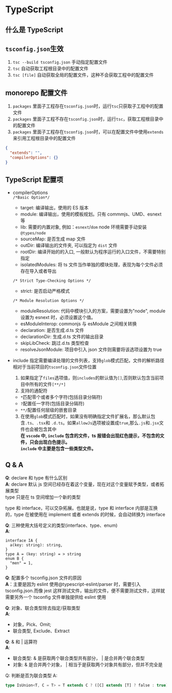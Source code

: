 # TypeScript

## 什么是 TypeScript

## `tsconfig.json`生效

1. `tsc --build tsconfig.json` 手动指定配置文件
2. `tsc` 自动获取工程根目录中的配置文件
3. `tsc [file]` 自动获取全局的配置文件，这种不会获取工程中的配置文件

## monorepo 配置文件

1. `packages` 里面子工程存在`tsconfig.json`时，运行`tsc`只获取子工程中的配置文件
2. `packages` 里面子工程不存在`tsconfig.json`时，运行`tsc`，获取工程根目录中的配置文件
3. `packages` 里面子工程存在`tsconfig.json`时，可以在配置文件中使用`extends`来引用工程根目录中的配置文件

```json
{
  "extends": "",
  "compilerOptions": {}
}
```

## TypeScript 配置项

- compilerOptions  
  `/*Basic Option*/`

  - target: 编译输出，使用的 ES 版本
  - module: 编译输出，使用的模板规划。只有 commmjs、UMD、esnext 等
  - lib: 需要的内置对象, 例如：`esnext`/`dom` node 环境需要手动安装`@types/node`
  - sourceMap: 是否生成 map 文件
  - outDir: 编译输出的文件夹, 可以指定为 `dist` 文件
  - rootDir: 编译开始的的入口, 一般默认为程序运行的入口文件，不需要特别指定
  - isolatedModules: 将 ts 文件当作单独的模块处理，表现为每个文件必须存在导入或者导出

  `/* Strict Type-Checking Options */`

  - strict: 是否启动严格模式

  `/* Module Resolution Options */`

  - moduleResolution: 代码中模块引入的方案，需要设置为"node", module 设置为 esnext 时，必须设置这个值。
  - esModuleInterop: commonjs 与 esModule 之间相关转换
  - declaration: 是否生成.d.ts 文件
  - declarationDir: 生成.d.ts 文件的输出目录
  - skipLibCheck: 跳过.d.ts 类型检查
  - resolveJsonModule: 项目中引入 json 文件则需要将该选项设置为 true

- include 指定需要编译处理的文件列表，支持`glob`模式匹配，文件的解析路径相对于当前项目的`tsconfig.json`文件位置
  1. 如果指定了`files`选项值，则`includes`的默认值为`[]`,否则默认包含当前项目中所有的文件`[**/*]`
  2. 支持的通配符
  - `*`匹配零个或者多个字符(包括目录分隔符)
  - `?`配置任一字符(包括目录分隔符)
  - `**/`配置任何层级的嵌套目录
  3. 在使用`glob`模式匹配时，如果没有明确指定文件扩展名，那么默认包含`.ts`、`.tsx`和 `.d.ts`。如果`allowJs`选项被设置成`true`,那么`.js`和`.jsx`文件也会被包含其中  
     **在 `vscode` 中, `include` 包含的文件，ts 报错会出现红色提示，不包含的文件，只会出现白色提示。**  
     **`include` 中主要是包含一些类型文件。**

## Q & A

**Q**: declare 和 type 有什么区别  
**A**: declare 默认 js 空间已经存在着这个变量，现在对这个变量赋予类型，或者拓展类型  
 type 只是在 ts 空间增加一个新的类型

type 和 interface，可以交杂拓展。也就是说，type 和 interface 内部是互换的，type 在被使用在 implement 或者 extends 的时候，会自动转换为 interface

**Q**: 三种使用大括号定义的类型(interface、type、enum)  
**A**:

```
interface IA {
  a(key: string): string,
}
type A = (key: string) = > string
enum B {
  "men" = 1,
}
```

**Q**: 配置多个 tsconfig.json 文件的原因  
**A**：主要是因为 eslint 使用@typescript-eslint/parser 时，需要引入 tsconfig.json.而像 jest 这样测试文件，输出的文件，便不需要测试文件，这样就需要另外一个 tsconfig 文件单独提供给 eslint 使用

**Q**: 对象、联合类型除去指定/获取类型  
**A**:

- 对象，Pick、Omit;
- 联合类型, Exclude、Extract

**Q**: & 和 | 运算符  
**A**:

- 联合类型: & 是获取两个联合类型共有部分， | 是合并两个联合类型
- 对象: & 是合并两个对象， | 相当于是获取两个对象共有部分，但并不完全是

Q: 判断是否为联合类型
A:

```typescript
type IsUnion<T, C = T> = T extends C ? ([C] extends [T] ? false : true) : never;
```
